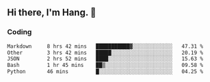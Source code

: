 ## Hi there, I'm Hang. 👋

### Coding

<!--START_SECTION:waka-->

```txt
Markdown     8 hrs 42 mins   ███████████▓░░░░░░░░░░░░░   47.31 %
Other        3 hrs 42 mins   █████░░░░░░░░░░░░░░░░░░░░   20.19 %
JSON         2 hrs 52 mins   ████░░░░░░░░░░░░░░░░░░░░░   15.63 %
Bash         1 hr 45 mins    ██▒░░░░░░░░░░░░░░░░░░░░░░   09.58 %
Python       46 mins         █░░░░░░░░░░░░░░░░░░░░░░░░   04.25 %
```

<!--END_SECTION:waka-->
